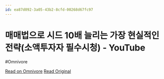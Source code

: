 ```yaml
---
id: ea87d092-3a05-43b2-8cfd-00268d67fc97
---
```


# 매매법으로 시드 10배 늘리는 가장 현실적인 전략(소액투자자 필수시청) - YouTube
#Omnivore

[Read on Omnivore](https://omnivore.app/me/https-youtube-com-watch-v-2-j-si-0-jglp-9-c-18ffed51574)
[Read Original](https://www.youtube.com/watch?v=2jSI0JGLP9c)

